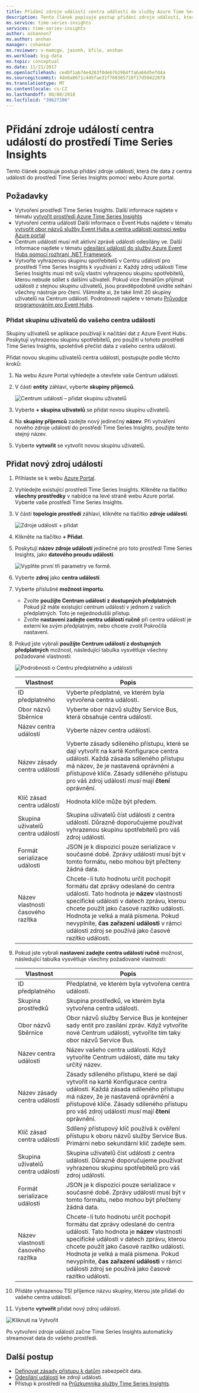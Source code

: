 ```yaml
---
title: Přidání zdroje událostí centra událostí do služby Azure Time Series Insights | Dokumentace Microsoftu
description: Tento článek popisuje postup přidání zdroje událostí, který je připojený do centra událostí do prostředí Time Series Insights.
ms.service: time-series-insights
services: time-series-insights
author: ashannon7
ms.author: anshan
manager: cshankar
ms.reviewer: v-mamcge, jasonh, kfile, anshan
ms.workload: big-data
ms.topic: conceptual
ms.date: 11/21/2017
ms.openlocfilehash: ce4bf1ab74e4203f0deb7b2984ffa6a66d5efd4a
ms.sourcegitcommit: 4de6a8671c445fae31f760385710f17d504228f8
ms.translationtype: MT
ms.contentlocale: cs-CZ
ms.lasthandoff: 08/08/2018
ms.locfileid: "39627106"
---
```

# <a name="how-to-add-an-event-hub-event-source-to-time-series-insights-environment"></a>Přidání zdroje událostí centra událostí do prostředí Time Series Insights

Tento článek popisuje postup přidání zdroje událostí, která čte data z centra událostí do prostředí Time Series Insights pomocí webu Azure portal.

## <a name="prerequisites"></a>Požadavky
- Vytvoření prostředí Time Series Insights. Další informace najdete v tématu [vytvořit prostředí Azure Time Series Insights](time-series-insights-get-started.md) 
- Vytvoření centra událostí Další informace o Event Hubs najdete v tématu [vytvořit obor názvů služby Event Hubs a centra událostí pomocí webu Azure portal](../event-hubs/event-hubs-create.md)
- Centrum událostí musí mít aktivní zprávě události odesílány ve. Další informace najdete v tématu [odesílání událostí do služby Azure Event Hubs pomocí rozhraní .NET Framework](../event-hubs/event-hubs-dotnet-framework-getstarted-send.md).
- Vytvořte vyhrazenou skupinu spotřebitelů v Centru událostí pro prostředí Time Series Insights k využívání z. Každý zdroj událostí Time Series Insights musí mít svůj vlastní vyhrazenou skupinu spotřebitelů, kterou nebude sdílet s dalšími uživateli. Pokud více čtenářům přijímat události z stejnou skupinu uživatelů, jsou pravděpodobně uvidíte selhání všechny nástroje pro čtení. Všimněte si, že také limit 20 skupiny uživatelů na Centrum událostí. Podrobnosti najdete v tématu [Průvodce programováním pro Event Hubs](../event-hubs/event-hubs-programming-guide.md).

### <a name="add-a-consumer-group-to-your-event-hub"></a>Přidat skupinu uživatelů do vašeho centra událostí
Skupiny uživatelů se aplikace používají k načítání dat z Azure Event Hubs. Poskytují vyhrazenou skupinu spotřebitelů, pro použití u tohoto prostředí Time Series Insights, spolehlivě přečíst data z vašeho centra událostí.

Přidat novou skupinu uživatelů centra událostí, postupujte podle těchto kroků:
1. Na webu Azure Portal vyhledejte a otevřete vaše Centrum událostí.

2. V části **entity** záhlaví, vyberte **skupiny příjemců**.

   ![Centrum událostí – přidat skupinu uživatelů](media/time-series-insights-how-to-add-an-event-source-eventhub/5-event-hub-consumer-group.png)

3. Vyberte **+ skupina uživatelů** se přidat novou skupinu uživatelů. 

4. Na **skupiny příjemců** zadejte nový jedinečný **název**.  Při vytváření nového zdroje událostí do prostředí Time Series Insights, použijte tento stejný název.

5. Vyberte **vytvořit** se vytvořit novou skupinu uživatelů.

## <a name="add-a-new-event-source"></a>Přidat nový zdroj událostí
1. Přihlaste se k webu [Azure Portal](https://portal.azure.com).

2. Vyhledejte existující prostředí Time Series Insights. Klikněte na tlačítko **všechny prostředky** v nabídce na levé straně webu Azure portal. Vyberte vaše prostředí Time Series Insights.

3. V části **topologie prostředí** záhlaví, klikněte na tlačítko **zdroje událostí**.

   ![Zdroje událostí + přidat](media/time-series-insights-how-to-add-an-event-source-eventhub/1-event-sources.png)

4. Klikněte na tlačítko **+ Přidat**.

5. Poskytují **název zdroje událostí** jedinečné pro toto prostředí Time Series Insights, jako **datového proudu událostí**.

   ![Vyplňte první tři parametry ve formě.](media/time-series-insights-how-to-add-an-event-source-eventhub/2-import-option.png)

6. Vyberte **zdroj** jako **centra událostí**.

7. Vyberte příslušné **možnost importu**. 
   - Zvolte **použijte Centrum událostí z dostupných předplatných** Pokud již máte existující centrum událostí v jednom z vašich předplatných. Toto je nejjednodušší přístup.
   - Zvolte **nastavení zadejte centra událostí ručně** při centra událostí je externí ke svým předplatným, nebo chcete zvolit Pokročilá nastavení. 

8. Pokud jste vybrali **použijte Centrum událostí z dostupných předplatných** možnost, následující tabulka vysvětluje všechny požadované vlastnosti:

   ![Podrobnosti o Centru předplatného a události](media/time-series-insights-how-to-add-an-event-source-eventhub/3-new-event-source.png)

   | Vlastnost | Popis |
   | --- | --- |
   | ID předplatného | Vyberte předplatné, ve kterém byla vytvořena centra událostí.
   | Obor názvů Sběrnice | Vyberte obor názvů služby Service Bus, která obsahuje centra událostí.
   | Název centra událostí | Vyberte název centra událostí.
   | Název zásady centra událostí | Vyberte zásady sdíleného přístupu, které se dají vytvořit na kartě Konfigurace centra událostí. Každá zásada sdíleného přístupu má název, že je nastavená oprávnění a přístupové klíče. Zásady sdíleného přístupu pro váš zdroj událostí *musí* mají **čtení** oprávnění.
   | Klíč zásad centra událostí | Hodnota klíče může být předem.
   | Skupina uživatelů centra událostí | Skupina uživatelů číst události z centra událostí. Důrazně doporučujeme používat vyhrazenou skupinu spotřebitelů pro váš zdroj událostí. |
   | Formát serializace události | JSON je k dispozici pouze serializace v současné době. Zprávy událostí musí být v tomto formátu, nebo mohou být přečteny žádná data. |
   | Název vlastnosti časového razítka | Chcete-li tuto hodnotu určit pochopit formátu dat zprávy odeslané do centra událostí. Tato hodnota je **název** vlastnosti specifické události v datech zprávu, kterou chcete použít jako časové razítko události. Hodnota je velká a malá písmena. Pokud nevyplníte, **čas zařazení události** v rámci události zdroj se používá jako časové razítko události. |


9. Pokud jste vybrali **nastavení zadejte centra událostí ručně** možnost, následující tabulka vysvětluje všechny požadované vlastnosti:

   | Vlastnost | Popis |
   | --- | --- |
   | ID předplatného | Předplatné, ve kterém byla vytvořena centra událostí.
   | Skupina prostředků | Skupina prostředků, ve kterém byla vytvořena centra událostí.
   | Obor názvů Sběrnice | Obor názvů služby Service Bus je kontejner sady entit pro zasílání zpráv. Když vytvoříte nové Centrum událostí, vytvoříte tím taky obor názvů Service Bus.
   | Název centra událostí | Název vašeho centra událostí. Když vytvoříte Centrum událostí, dáte mu taky určitý název.
   | Název zásady centra událostí | Zásady sdíleného přístupu, které se dají vytvořit na kartě Konfigurace centra událostí. Každá zásada sdíleného přístupu má název, že je nastavená oprávnění a přístupové klíče. Zásady sdíleného přístupu pro váš zdroj událostí *musí* mají **čtení** oprávnění.
   | Klíč zásad centra událostí | Sdílený přístupový klíč používá k ověření přístupu k oboru názvů služby Service Bus. Primární nebo sekundární klíč zadejte sem.
   | Skupina uživatelů centra událostí | Skupina uživatelů číst události z centra událostí. Důrazně doporučujeme používat vyhrazenou skupinu spotřebitelů pro váš zdroj událostí.
   | Formát serializace události | JSON je k dispozici pouze serializace v současné době. Zprávy událostí musí být v tomto formátu, nebo mohou být přečteny žádná data. |
   | Název vlastnosti časového razítka | Chcete-li tuto hodnotu určit pochopit formátu dat zprávy odeslané do centra událostí. Tato hodnota je **název** vlastnosti specifické události v datech zprávu, kterou chcete použít jako časové razítko události. Hodnota je velká a malá písmena. Pokud nevyplníte, **čas zařazení události** v rámci události zdroj se používá jako časové razítko události. |

10. Přidáte vyhrazenou TSI příjemce názvu skupiny, kterou jste přidali do vašeho centra událostí.

11. Vyberte **vytvořit** přidat nový zdroj událostí.
   
   ![Kliknutí na Vytvořit](media/time-series-insights-how-to-add-an-event-source-eventhub/4-create-button.png)

   Po vytvoření zdroje událostí začne Time Series Insights automaticky streamovat data do vašeho prostředí.


## <a name="next-steps"></a>Další postup
- [Definovat zásady přístupu k datům](time-series-insights-data-access.md) zabezpečit data.
- [Odesílání událostí](time-series-insights-send-events.md) ke zdroji události.
- Přístup k prostředí na [Průzkumníka služby Time Series Insights](https://insights.timeseries.azure.com).
